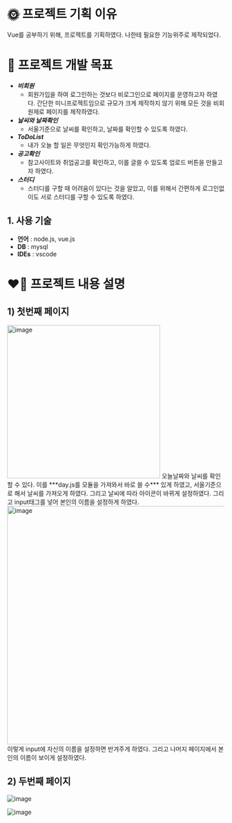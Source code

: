 # 🌞 프로젝트 기획 이유

Vue를 공부하기 위해, 프로젝트를 기획하였다. 나한테 필요한 기능위주로 제작되었다. 

# 🤩 프로젝트 개발 목표

- ***비회원***
    - 회원가입을 하여 로그인하는 것보다 비로그인으로 페이지를 운영하고자 하였다. 간단한 미니프로젝트임으로 규모가 크게 제작하지 않기 위해 모든 것을 비회원제로 페이지를 제작하였다.
- ***날씨와 날짜확인***
    - 서울기준으로 날씨를 확인하고, 날짜를 확인할 수 있도록 하였다.
- ***ToDoList***
    - 내가 오늘 할 일은 무엇인지 확인가능하게 하였다.
- ***공고확인***
    - 참고사이트와 취업공고를 확인하고, 이를 글쓸 수 있도록 업로드 버튼을 만들고자 하였다.
- ***스터디***
    - 스터디를 구할 때 어려움이 있다는 것을 알았고, 이를 위해서 간편하게 로그인없이도 서로 스터디를 구할 수 있도록 하였다.

## **1. 사용 기술**

- **언어** : node.js, vue.js
- **DB** : mysql
- **IDEs** : vscode

# ❤️‍🔥 프로젝트 내용 설명

## 1) 첫번째 페이지
<img width="354" alt="image" src="https://user-images.githubusercontent.com/90121929/230698894-cc45a2db-550d-4c5e-b6ba-ba8e7f0fd694.png">
오늘날짜와 날씨를 확인할 수 있다. 이를 ***day.js를 모듈을 가져와서 바로 쓸 수*** 있게 하였고, 서울기준으로 해서 날씨를 가져오게 하였다. 그리고 날씨에 따라 아이콘이 바뀌게 설정하였다. 그리고 input태그를 넣어 본인의 이름을 설정하게 하였다.
<img width="551" alt="image" src="https://user-images.githubusercontent.com/90121929/230699042-03e3cac2-b858-4aa1-a1cd-f17a8f86224f.png">
이렇게 input에 자신의 이름을 설정하면 반겨주게 하였다. 그리고 나머지 페이지에서 본인의 이름이 보이게 설정하였다.

## 2) 두번째 페이지
![image](https://user-images.githubusercontent.com/90121929/230699049-61e184b3-4d71-4a1e-beb6-1b17e33f8a0a.png)

![image](https://user-images.githubusercontent.com/90121929/230699062-f8744e5c-06c2-4f0e-8a66-3ac5002c43ce.png)

